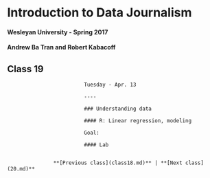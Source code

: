 # Introduction to Data Journalism
  
  #### Wesleyan University - Spring 2017
  
  **Andrew Ba Tran and Robert Kabacoff**
  
  ## Class 19
                             Tuesday - Apr. 13
                             
                             ----
                             
                             ### Understanding data
                             
                             #### R: Linear regression, modeling
                             
                             Goal: 
                             
                             #### Lab
                             
                   
                   **[Previous class](class18.md)** | **[Next class](20.md)**
